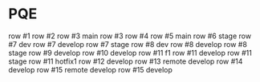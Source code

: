 # PQE
row #1
row #2
row #3 main
row #3
row #4
row #5 main
row #6 stage
row #7 dev
row #7 develop
row #7 stage
row #8 dev
row #8 develop
row #8 stage
row #9 develop
row #10 develop
row #11 f1
row #11 develop
row #11 stage
row #11 hotfix1
row #12 develop
row #13 remote develop
row #14 develop
row #15 remote develop
row #15 develop
